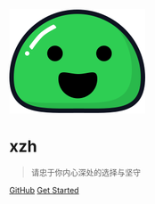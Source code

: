 ![logo](icon.svg)

# xzh

> 请忠于你内心深处的选择与坚守

[GitHub](https://github.com/xzh-net/xzh-net.github.io)
[Get Started](README.md)
